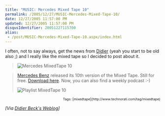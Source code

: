 ```yaml
---
title: "MUSIC: Mercedes Mixed Tape 10"
permalink: /2005/12/27/MUSIC-Mercedes-Mixed-Tape-10/
date: 12/27/2005 11:57:00 PM
updated: 12/27/2005 11:57:00 PM
disqusIdentifier: 20051227115700
alias:
 - /post/MUSIC-Mercedes-Mixed-Tape-10.aspx/index.html
---
```

I often, not to say always, get the news from [Didier](http://www.didierbeck.com) (yeah you start to be old also ;) 
and I really like the mixed tape so I decided to post about it.


> ![Mercedes MixedTape 10](http://www.didierbeck.com/pics/200512/mixedtape10.jpg)
<!-- more -->
> 
> [Mercedes 
  Benz](http://www.mercedes-benz.com/content/mbcom/international/international_website/en/com/international_home.html) released its 10th version of the Mixed Tape. Still for free. [Download here](http://www.mercedes-benz.com/mixedtape). Now, you can 
  also find a weekly podcast :-)
> 
> ![Playlist MixedTape 10](http://www.didierbeck.com/pics/200512/mixedtape10bis.jpg)
> 
> 
  <div style="TEXT-ALIGN: right"><span style="FONT-SIZE: 78%">Tags: [mixedtape](http://www.technorati.com/tag/mixedtape)</span></div>

*[Via 
[Didier 
Beck's Weblog](http://www.didierbeck.com/2005/12/music-mercedes-mixed-tape-10.php)]*
